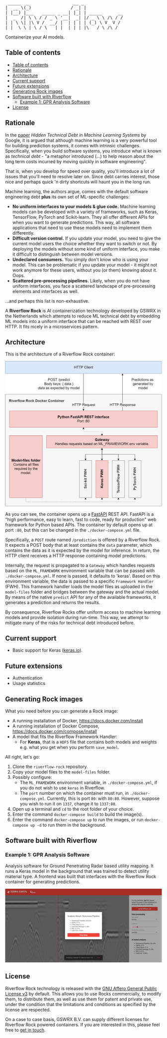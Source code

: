 <pre>
 _____  _                 __ _               
|  __ \(_)               / _| |              
| |__) |___   _____ _ __| |_| | _____      __
|  _  /| \ \ / / _ \ '__|  _| |/ _ \ \ /\ / /
| | \ \| |\ V /  __/ |  | | | | (_) \ V  V / 
|_|  \_\_| \_/ \___|_|  |_| |_|\___/ \_/\_/  
</pre>
Containerize your AI models.

## Table of contents
- [Table of contents](#table-of-contents)
- [Rationale](#rationale)
- [Architecture](#architecture)
- [Current support](#current-support)
- [Future extensions](#future-extensions)
- [Generating Rock images](#generating-rock-images)
- [Software built with Riverflow](#software-built-with-riverflow)
  * [Example 1: GPR Analysis Software](#example-1--gpr-analysis-software)
- [License](#license)
  
## Rationale
In the [paper](https://papers.nips.cc/paper/5656-hidden-technical-debt-in-machine-learning-systems.pdf) *Hidden Technical Debt in Machine Learning Systems* by Google, it is argued that although machine learning is a very powerful tool for building prediction systems, it comes with intrinsic challenges. Specifically, when you build software systems, you introduce what is known as _technical debt_ - "a metaphor introduced (...) to help reason about the long term costs incurred by moving quickly in software engineering".

That is, when you develop for speed over quality, you'll introduce a lot of issues that you'll need to resolve later on. Since debt carries interest, those nice and perhaps quick 'n dirty shortcuts will haunt you in the long run.

Machine learning, the authors argue, comes with the default software engineering debt **plus** its own set of ML-specific challenges:

* **No uniform interfaces to your models & glue code.** Machine learning models can be developed with a variety of frameworks, such as Keras, TensorFlow, PyTorch and Scikit-learn. They all offer different APIs for when you want to generate predictions. This way, all software applications that need to use these models need to implement them differently.
* **Difficult version control.** If you update your model, you need to give the current model users the choice whether they want to switch or not. By deploying the models without some kind of uniform interface, you make it difficult to distinguish between model versions.
* **Undeclared consumers.** You simply don't know who is using your model. This can be problematic if you update your model - it might not work anymore for these users, without you (or them) knowing about it. Oops.
* **Scattered pre-processing pipelines.** Likely, when you do not have uniform interfaces, you face a scattered landscape of pre-processing elements and interfaces as well.

...and perhaps this list is non-exhaustive.

A **Riverflow Rock** is AI containerization technology developed by GSWRX in the Netherlands which attempts to reduce ML technical debt by embedding ML models into a uniform interface that can be reached with REST over HTTP. It fits nicely in a microservices pattern.

## Architecture
This is the architecture of a Riverflow Rock container:

![Riverflow Rock architecture](./assets/architecture.png)

As you can see, the container opens up a [FastAPI](https://github.com/tiangolo/fastapi) REST API. FastAPI is a "high performance, easy to learn, fast to code, ready for production" web framework for Python based APIs. The container by default opens up at port `:80`, but this can be changed in the `./docker-compose.yml` file.

Specifically, a `POST` route named `/prediction` is offered by a Riverflow Rock. It expects a POST body that at least contains the `data` parameter, which contains the data as it is expected by the model for inference. In return, the HTTP client receives a HTTP response containing model predictions.

Internally, the request is propagated to a `Gateway` which handles requests based on the `ML_FRAMEWORK` environment variable that can be passed with `./docker-compose.yml`. If none is passed, it defaults to 'keras'. Based on this environment variable, the data is passed to a specific `Framework Handler` (FWH). This framework handler loads the model files as uploaded in the `model-files` folder and bridges between the gateway and the actual model. By means of the native `predict` API for any of the available frameworks, it generates a prediction and returns the results.

By consequence, Riverflow Rocks offer uniform access to machine learning models and provide isolation during run-time. This way, we attempt to mitigate many of the risks for technical debt introduced before.

## Current support
* Basic support for Keras ([keras.io](https://keras.io)).

## Future extensions
* Authentication
* Usage statistics

## Generating Rock images
What you need before you can generate a Rock image:

* A running installation of Docker, https://docs.docker.com/install
* A running installation of Docker Compose, https://docs.docker.com/compose/install
* A model that fits the Riverflow Framework Handler:
    * For **Keras**, that is a `HDF5` file that contains both models and weights e.g. what you get when you perform `save_model`.

All right, let's go:

1. Clone the `riverflow-rock` repository. 
2. Copy your model files to the `model-files` folder.
3. Possibly configure:
    - The `ML_FRAMEWORK` environment variable, in `./docker-compose.yml`, if you do not wish to use `keras` in Riverflow.
    - The `port` number on which the container must run, in `./docker-compose.yml`. Currently, this is port `80`: with `80:80`. However, suppose you wish to run it on `1337`, change it to `1337:80`.
4. Open up a terminal and `cd` to the root folder of your choice.
5. Enter the command `docker-compose build` to build the image(s).
6. Enter the command `docker-compose up` to run the images, or run `docker-compose up -d` to run them in the background.

## Software built with Riverflow
### Example 1: GPR Analysis Software
Analysis software for Ground Penetrating Radar based utility mapping. It runs a Keras model in the background that was trained to detect utility material type. A frontend was built that interfaces with the Riverflow Rock container for generating predictions.

![GPR Analysis Software](./assets/gpr_imagery.jpg)


## License
Riverflow Rock technology is released with the [GNU Affero General Public License v3](./LICENSE) by default. This allows you to use Rocks commercially, to modify them, to distribute them, as well as use them for patent and private use, under the condition that the limitations and conditions as specified by the license are respected.

On a case to case basis, GSWRX B.V. can supply different licenses for Riverflow Rock powered containers. If you are interested in this, please feel free to [get in touch](https://www.degasfabriek.com/contact/).